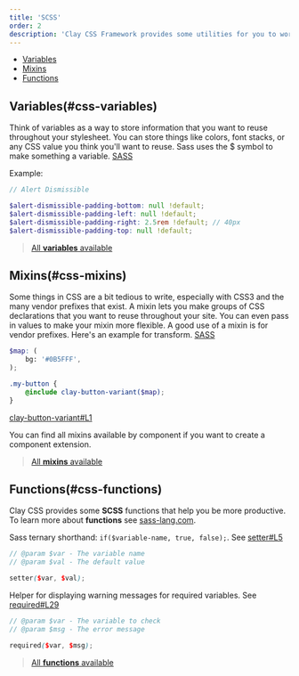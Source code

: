 ```yaml
---
title: 'SCSS'
order: 2
description: 'Clay CSS Framework provides some utilities for you to work with SCSS(https://sass-lang.com) and reuse it in your classes.'
---
```


<div class="nav-toc-absolute">
<div class="nav-toc">

-   [Variables](#css-variables)
-   [Mixins](#css-mixins)
-   [Functions](#css-functions)

</div>
</div>

## Variables(#css-variables)

Think of variables as a way to store information that you want to reuse throughout your stylesheet. You can store things like colors, font stacks, or any CSS value you think you'll want to reuse. Sass uses the \$ symbol to make something a variable. [SASS](https://sass-lang.com/guide)

Example:

```scss
// Alert Dismissible

$alert-dismissible-padding-bottom: null !default;
$alert-dismissible-padding-left: null !default;
$alert-dismissible-padding-right: 2.5rem !default; // 40px
$alert-dismissible-padding-top: null !default;
```

> [All **variables** available](https://github.com/liferay/clay/tree/master/packages/clay-css/src/scss/variables)

## Mixins(#css-mixins)

Some things in CSS are a bit tedious to write, especially with CSS3 and the many vendor prefixes that exist. A mixin lets you make groups of CSS declarations that you want to reuse throughout your site. You can even pass in values to make your mixin more flexible. A good use of a mixin is for vendor prefixes. Here's an example for transform. [SASS](https://sass-lang.com/guide)

```scss
$map: (
	bg: '#0B5FFF',
);

.my-button {
	@include clay-button-variant($map);
}
```

[clay-button-variant#L1](https://github.com/liferay/clay/blob/master/packages/clay-css/src/scss/mixins/_buttons.scss#L1)

You can find all mixins available by component if you want to create a component extension.

> [All **mixins** available](https://github.com/liferay/clay/tree/master/packages/clay-css/src/scss/mixins)

## Functions(#css-functions)

Clay CSS provides some **SCSS** functions that help you be more productive. To learn more about **functions** see [sass-lang.com](https://sass-lang.com/documentation/file.SASS_REFERENCE.html#function_directives).

Sass ternary shorthand: `if($variable-name, true, false);`. See [setter#L5](https://github.com/liferay/clay/blob/master/packages/clay-css/src/scss/functions/_global-functions.scss#L5)

```scss
// @param $var - The variable name
// @param $val - The default value

setter($var, $val);
```

Helper for displaying warning messages for required variables. See [required#L29](https://github.com/liferay/clay/blob/master/packages/clay-css/src/scss/functions/_global-functions.scss#29)

```scss
// @param $var - The variable to check
// @param $msg - The error message

required($var, $msg);
```

> [All **functions** available](https://github.com/liferay/clay/blob/master/packages/clay-css/src/scss/functions/_global-functions.scss)
